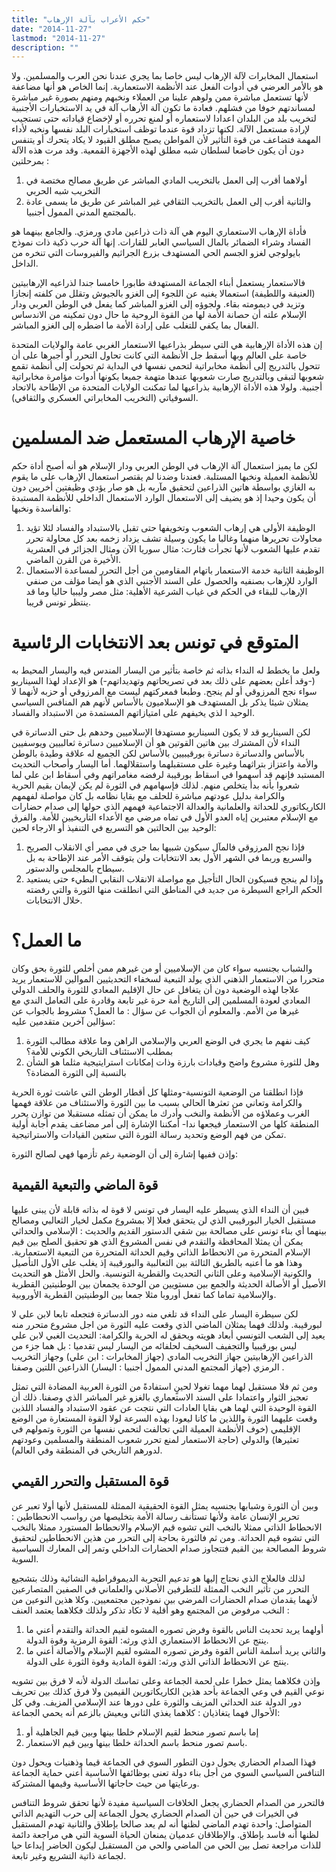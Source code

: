 ```yaml
---
title: "حكم الأعراب بآلة الإرهاب"
date: "2014-11-27"
lastmod: "2014-11-27"
description: ""
---
```

استعمال المخابرات لآلة الإرهاب ليس خاصا بما يجري عندنا نحن العرب والمسلمين. ولا هو بالأمر العرضي في أدوات الفعل عند الأنظمة الاستعمارية. إنما الخاص هو أنها مضاعفة لأنها تستعمل مباشرة ممن ولوهم علينا من العملاء ونخبهم ومنهم بصورة غير مباشرة لمساندتهم خوفا من فشلهم. فعادة ما تكون آلة الأرهاب آلة في يد الاستخبارات الأجنبية لتخريب بلد من البلدان اعدادا لاستعماره أو لمنع تحرره أو لإخضاع قياداته حتى تستجيب لإرادة مستعمل الآلة. لكنها تزداد قوة عندما توظف استخبارات البلد نفسها ونخبه لأداء المهمة فتضاعف من قوة التأثير لأن المواطن يصبح مطلق القيود لا يكاد يتحرك أو يتنفس دون أن يكون خاضعا لسلطان شبه مطلق لهذه الأجهزة القمعية. وقد مرت هذه الآلة بمرحلتين :

1. أولاهما أقرب إلى العمل بالتخريب المادي المباشر عن طريق مصالح مختصة في التخريب شبه الحربي
2. والثانية أقرب إلى العمل بالتخريب الثقافي غير المباشر عن طريق ما يسمى عادة بالمجتمع المدني الممول أجنبيا.

فأداة الإرهاب الاستعماري اليوم هي آلة ذات ذراعين مادي ورمزي. والجامع بينهما هو الفساد وشراء الضمائر بالمال السياسي العابر للقارات. إنها آلة حرب ذكية ذات نموذج بايولوجي لغزو الجسم الحي المستهدف بزرع الجراثيم والفيروسات التي تنخره من الداخل.

فالاستعمار يستعمل أبناء الجماعة المستهدفة طابورا خامسا جندا لذراعيه الإرهابيتين (العنيفة واللطيفة) استعمالا يغنيه عن اللجوء إلى الغزو بالجيوش وتقلل من كلفته إنجازا وتزيد في ديمومته بقاء. ولجوؤه إلى الغزو المباشر كما يفعل في الوطن العربي ودار الإسلام علته أن حصانة الأمة لها من القوة الروحية ما حال دون تمكينه من الاندساس الفعال بما يكفي للتغلب على إرادة الأمة ما اضطره إلى الغزو المباشر.

إن هذه الأداة الإرهابية هي التي سيطر بذراعيها الاستعمار الغربي عامة والولايات المتحدة خاصة على العالم وبها أسقط جل الأنظمة التي كانت تحاول التحرر أو أجبرها على أن تتحول بالتدريج إلى أنظمة مخابراتية لتحمي نفسها في البداية ثم تحولت إلى أنظمة تقمع شعوبها لتبقى وبالتدريج صارت شعوبها عندها متهمة جميعا بكونها أدوات مؤامرة مخابراتية أجنبية. ولولا هذه الأداة الإرهابية بذراعيها لما تمكنت الولايات المتحدة من الإطاحة بالاتحاد السوفياتي (التخريب المخابراتي العسكري والثقافي).

# خاصية الإرهاب المستعمل ضد المسلمين

لكن ما يميز استعمال آلة الإرهاب في الوطن العربي ودار الإسلام هو أنه أصبح أداة حكم للأنظمة العميلة ونخبها المستلبة. فعندنا وضدنا لم يقتصر استعمال الإرهاب على ما يقوم به الغازي بواسطة هاتين الذراعين لتحقيق مآربه بل هو صار يؤدي وظيفتين أخريين دون أن يكون وحيدا إذ هو يضيف إلى الاستعمال الوارد الاستعمال الداخلي للأنظمة المستبدة والفاسدة ونخبها:

1. الوظيفة الأولى هي إرهاب الشعوب وتخويفها حتى تقبل بالاستبداد والفساد لئلا تؤيد محاولات تحريرها منهما وغالبا ما يكون وسيلة تشف يزداد زخمه بعد كل محاولة تحرر تقدم عليها الشعوب لأنها تجرأت فثارت: مثال سوريا الآن ومثال الجزائر في العشرية الأخيرة من القرن الماضي.
2. الوظيفة الثانية خدمة الاستعمار باتهام المقاومين من أجل التحرر لمساعدة الاستعمال الوارد للإرهاب بصنفيه والحصول على السند الأجنبي الذي هو أيضا مؤلف من صنفي الإرهاب للبقاء في الحكم في غياب الشرعية الأهلية: مثل مصر وليبيا حاليا وما قد ينتظر تونس قريبا.

# المتوقع في تونس بعد الانتخابات الرئاسية

ولعل ما يخطط له النداء بذاته ثم خاصة بتأثير من اليسار المندس فيه واليسار المحيط به (-وقد أعلن بعضهم على ذلك بعد في تصريحاتهم وتهديداتهم-) هو الإعداد لهذا السيناريو سواء نجح المرزوقي أو لم ينجح. وطبعا فمعركتهم ليست مع المرزوقي أو حزبه لأنهما لا يمثلان شيئا يذكر بل المستهدف هو الإسلاميون بالأساس لأنهم هم المنافس السياسي الوحيد ا لذي يخيفهم على امتيازاتهم المستمدة من الاستبداد والفساد.

لكن السيناريو قد لا يكون السيناريو مستهدفا الإسلاميين وحدهم بل حتى الدساترة في النداء لأن المشترك بين هاتين القوتين هو أن الإسلاميين دساترة ثعالبيين ويوسفيين بالأساس والدساترة دساترة بورقيبيين بالأساس لكن الجميع له علاقة وطيدة بالوطن والأمة واعتزاز بتراثهما وغيرة على مستقبلهما واستقلالهما. أما اليسار وأصحاب التحديث المستبد فإنهم قد أسهموا في اسقاط بورقيبة لرفضه مغامراتهم وفي أسقاط ابن علي لما شعروا بأنه بدأ يتخلص منهم. لذلك فإسهامهم في الثورة لم يكن لإيمان بقيم الحرية والكرامة بدليل عودتهم مباشرة للحلف مع بقايا نظامه بل كان مواصلة لفهمهم الكاريكاتوري للحداثة والعلمانية والعدالة الاجتماعية فهمهم الذي حولها إلى صدام حضارات مع الإسلام معتبرين إياه العدو الأول في تماه مرضي مع الأعداء التاريخيين للأمة. والفرق الوحيد بين الحالتين هو التسريع في التنفيذ أو الارجاء لحين:

1. فإذا نجح المرزوقي فالمآل سيكون شبيها بما جرى في مصر أي الانقلاب الصريح والسريع وربما في الشهر الأول بعد الانتخابات ولن يتوقف الأمر عند الإطاحة به بل سيطاح بالمجلس والدستور.
2. وإذا لم ينجح فسيكون الحال التأجيل مع مواصلة الانقلاب النقابي البطيء حتى يستعيد الحكم الراجع السيطرة من جديد في المناطق التي انطلقت منها الثورة والتي رفضته خلال الانتخابات.

# ما العمل؟

والشباب بجنسيه سواء كان من الإسلاميين أو من غيرهم ممن أخلص للثورة بحق وكان متحررا من الاستعمار الذهني الذي يولد التبعية لسخفاء التحديثيين الموالين للاستعمار يريد علاجا لهذه الوضعية دون أن يتغافل عن حال الإقليم المعادي للثورة والحلف الدولي المعادي لعودة المسلمين إلى التاريخ أمة حرة غير تابعة وقادرة على التعامل الندي مع غيرها من الأمم. والمعلوم أن الجواب عن سؤال : ما العمل؟ مشروط بالجواب عن سؤالين آخرين متقدمين عليه:

1. كيف نفهم ما يجري في الوضع العربي والإسلامي الراهن وما علاقة مطالب الثورة بمطلب الاستئناف التاريخي الكوني للأمة؟
2. وهل للثورة مشروع واضح وقيادات بارزة وذات إمكانات استرايتيجية مثلما هو الشأن بالنسبة إلى الثورة المضادة؟

فإذا انطلقنا من الوضعية التونسية-ومثلها كل أقطار الوطن التي عاشت ثورة الحرية والكرامة وتعاني من تعثرها الحالي بسبب ما بين الثورة والاستئناف من علاقة فهمها الغرب وعملاؤه من الأنظمة والنخب وأدرك ما يمكن أن تمثله مستقبلا من توازن يحرر المنطقة كلها من الاستعمار فيجعها ندا- أمكننا الإشارة إلى أمر مضاعف يقدم أجابة أولية تمكن من فهم الوضع وتحديد رسالة الثورة التي ستعين القيادات والاستراتيجية.

وإذن ففيها إشارة إلى أن الوضعية رغم تأزمها فهي لصالح الثورة:

## قوة الماضي والتبعية القيمية

فبين أن النداء الذي يسيطر عليه اليسار في تونس لا قوة له بذاته قابلة لأن يبنى عليها مستقبل الخيار البورقيبي الذي لن يتحقق فعلا إلا بمشروع مكمل لخيار الثعالبي ومصالح بينهما أي بناء تونس على مصالحة بين شقي الدستور القديم والحديث : الإسلامي والحداثي يمكن أن يمثلا المحافظة والتقدم في نفس المشروع الذي هو تحقيق الصلح بين قيم الإسلام المتحررة من الانحطاط الذاتي وقيم الحداثة المتحررة من التبعية الاستعمارية. وهذا هو ما أعنيه بالطريق الثالثة بين الثعالبية والبورقيبة إذ يغلب على الأول التأصيل والكونية الإسلامية وعلى الثاني التحديث والقطرية التونسية. والحل الأمثل هو التحديث الأصيل أو الأصالة الحديثة والجمع بين مستويين من الوحدة يجمعان بين الوطنيتين القطرية والإسلامية تماما كما تفعل أوروبا مثلا جمعا بين الوطنيتين القطرية الأوروبية.

لكن سيطرة اليسار على النداء قد تلغي منه دور الدساترة فتجعله تابعا لابن علي لا لبورقيبة. ولذلك فهما يمثلان الماضي الذي وقعت عليه الثورة من اجل مشروع متحرر منه يعيد إلى الشعب التونسي أبعاد هويته ويحقق له الحرية والكرامة: التحديث الغبي لابن علي ليس بورقيبيا والتجفيف السخيف لحلفائه من اليسار ليس تقدميا : بل هما جزء من الذراعين الإرهابيتين جهاز التخريب المادي (جهاز المخابرات : ابن علي) وجهاز التخريب الرمزي (جهاز المجتمع المدني الممول أجنبيا : اليسار) الذراعين اللتين وصفنا .

ومن ثم فلا مستقبل لهما مهما تغولا لحينٍ استفادةً من الثورة العربية المضادة التي تمثل تعجيز الثوار واعتمادا على السند الاستعماري بالغزو غير المباشر الذي وصفنا. ذلك أن القوة الوحيدة التي لهما هي بقايا العادات التي نتجت عن عقود الاستبداد والفساد اللذين وقعت عليهما الثورة واللذين ما كانا ليعودا بهذه السرعة لولا القوة المستعارة من الوضع الإقليمي (خوف الأنظمة العميلة التي تحالفت لتحمي نفسها من الثورة وتمولهم في تعثيرها) والدولي (حاجة الاستعمار لمنع تحرر شعوب المنطقة والمسلمين وعودتهم لدورهم التاريخي في المنطقة وفي العالم).

## قوة المستقبل والتحرر القيمي

وبين أن الثورة وشبابها بجنسيه يمثل القوة الحقيقية الممثلة للمستقبل لأنها أولا تعبر عن تحرير الإنسان عامة ولأنها تستأنف رسالة الأمة بتخليصها من رواسب الانحطاطين : الانحطاط الذاتي ممثلا بالنخب التي تشوه قيم الإسلام والانحطاط المستورد ممثلا بالنخب التي تشوه قيم الحداثة. ومن ثم فالثورة بحاجة إلى التحرر من هذين الانحطاطين لتحقيق شروط المصالحة بين القيم فتتجاوز صدام الحضارات الداخلي وتمر إلى المعارك السياسية السوية.

لذلك فالعلاج الذي نحتاج إليها هو تدعيم التجربة الديموقراطية النشائية وذلك بتشجيع التحرر من تأثير النخب الممثلة للتطرفين الأصلاني والعلماني في الصفين المتصارعين لأنهما يقدمان صدام الحضارات المرضي بين نموذجين مجتمعيين. وكلا هذين النوعين من النخب مرفوض من المجتمع وهو أقلية لا تكاد تذكر ولذلك فكلاهما يعتمد العنف :

1. أولهما يريد تحديث الناس بالقوة وفرض تصوره المشوه لقيم الحداثة والتقدم أعني ما ينتج عن الانحطاط الاستعماري الذي ورثه: القوة الرمزية وقوة الدولة.
2. والثاني يريد أسلمة الناس القوة وفرض تصوره المشوه لقيم الإسلام والأصالة أعني ما ينتج عن الانحطاط الذاتي الذي ورثه: القوة المادية وقوة الثورة على الدولة.

وإذن فكلاهما يمثل خطرا على لحمة الجماعة وعلى تماسك الدولة لأنه لا فرق بين تشويه نوعي القيم في وعي الجماعة بأحد هذين الكاريكاتورين القيمين ولا فرق كذلك بين تحريف دور الدولة عند الحداثي المزيف والثورة على دورها عند الإسلامي المزيف. وفي كل الأحوال فهما يتغاذيان : كلاهما يغذي الثاني ويعيش بالزعم أنه يحمي الجماعة:

1. إما باسم تصور منحط لقيم الإسلام خلطا بينها وبين قيم الجاهلية أو
2. باسم تصور منحط باسم الحداثة خلطا بينها وبين قيم الاستعمار.

فهذا الصدام الحضاري يحول دون التطور السوي في الجماعة قيما وذهنيات ويحول دون التنافس السياسي السوي من أجل بناء دولة تعنى بوظائفها الأساسية أعني حماية الجماعة ورعايتها من حيث حاجاتها الأساسية وقيمها المشتركة.

فالتحرر من الصدام الحضاري يجعل الخلافات السياسية مفيدة لأنها تحقق شروط التنافس في الخيرات في حين أن الصدام الحضاري يحول الجماعة إلى حرب التهديم الذاتي المتواصل: واحدة تهدم الماضي لظنها أنه لم يعد صالحا بإطلاق والثانية تهدم المستقبل لظنها أنه فاسد بإطلاق. والإطلاقان عدميان يمنعان الحياة السوية التي هي مراجعة دائمة للذات مراجعة تصل بين الحي من الماضي والحي من المستقبل ليكون الحاضر إبداعا حيا لجماعة ذاتية التشريع وغير تابعة.

###